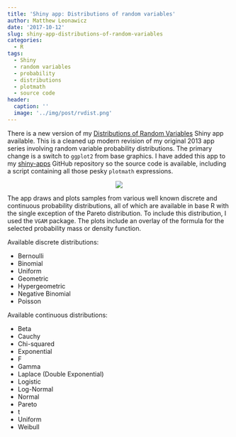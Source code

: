 ```yaml
---
title: 'Shiny app: Distributions of random variables'
author: Matthew Leonawicz
date: '2017-10-12'
slug: shiny-app-distributions-of-random-variables
categories:
  - R
tags:
  - Shiny
  - random variables
  - probability
  - distributions
  - plotmath
  - source code
header:
  caption: ''
  image: '../img/post/rvdist.png'
---
```


There is a new version of my [Distributions of Random Variables](https://uasnap.shinyapps.io/rvdist/) Shiny app available.
This is a cleaned up modern revision of my original 2013 app series involving random variable probability distributions.
The primary change is a switch to `ggplot2` from base graphics. I have added this app to my [shiny-apps](https://github.com/ua-snap/shiny-apps) GitHub repository so the source code is available, including a script containing all those pesky `plotmath` expressions.

<p align="center"><img src="/img/post/rvdist.png"/></p>

The app draws and plots samples from various well known discrete and continuous probability distributions, all of which are available in base R with the single exception of the Pareto distribution. To include this distribution, I used the `VGAM` package. The plots include an overlay of the formula for the selected probability mass or density function.

Available discrete distributions:

* Bernoulli
* Binomial
* Uniform
* Geometric
* Hypergeometric
* Negative Binomial
* Poisson

Available continuous distributions:

* Beta
* Cauchy
* Chi-squared
* Exponential
* F
* Gamma
* Laplace (Double Exponential)
* Logistic
* Log-Normal
* Normal
* Pareto
* t
* Uniform
* Weibull
